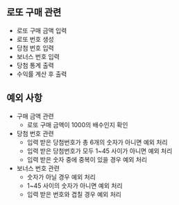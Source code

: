 로또 구매 관련
---
- 로또 구매 금액 입력
- 로또 번호 생성
- 당첨 번호 입력
- 보너스 번호 입력
- 당첨 통계 출력
- 수익률 계산 후 출력

예외 사항
---
  - 구매 금액 관련
    - 로또 구매 금액이 1000의 배수인지 확인
  - 당첨 번호 관련
    - 입력 받은 당첨번호가 총 6개의 숫자가 아니면 예외 처리
    - 입력 받은 당첨번호가 모두 1~45 사이가 아니면 예외 처리
    - 입력 받은 숫자 중에 중복이 있을 경우 예외 처리
  - 보너스 번호 관련
    - 숫자가 아닐 경우 예외 처리
    - 1~45 사이의 숫자가 아니면 예외 처리
    - 입력 받은 번호와 겹칠 경우 예외 처리